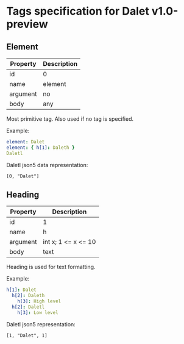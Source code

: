 # Tags specification for Dalet v1.0-preview

## Element

| Property | Description |
| -------- | ----------- |
| id       | 0           |
| name     | element     |
| argument | no          |
| body     | any         |

Most primitive tag. Also used if no tag is specified.

Example:

```yaml
element: Dalet
element: { h[1]: Daleth }
Daletl
```

Daletl json5 data representation:

```json5
[0, "Dalet"]
```

## Heading

| Property | Description         |
| -------- | ------------------- |
| id       | 1                   |
| name     | h                   |
| argument | int x; 1 <= x <= 10 |
| body     | text                |

Heading is used for text formatting.

Example:

```yaml
h[1]: Dalet
  h[2]: Daleth
    h[3]: High level
  h[2]: Daletl
    h[3]: Low level
```

Daletl json5 representation:

```json5
[1, "Dalet", 1]
```
